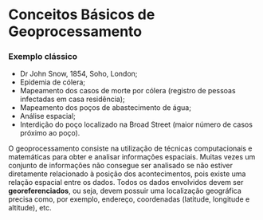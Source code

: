 # Conceitos Básicos de Geoprocessamento

### Exemplo clássico

- Dr John Snow, 1854, Soho, London;
- Epidemia de cólera;
- Mapeamento dos casos de morte por cólera (registro de pessoas infectadas em casa residência);
- Mapeamento dos poços de abastecimento de água;
- Análise espacial;
- Interdição do poço localizado na Broad Street (maior número de casos próximo ao poço).

O geoprocessamento consiste na utilização de técnicas computacionais e matemáticas para obter e analisar informações espaciais. Muitas vezes um conjunto de informações não consegue ser analisado se não estiver diretamente relacionado à posição dos acontecimentos, pois existe uma relação espacial entre os dados. Todos os dados envolvidos devem ser **georeferenciados**, ou seja, devem possuir uma localização geográfica precisa como, por exemplo, endereço, coordenadas (latitude, longitude e altitude), etc. 
